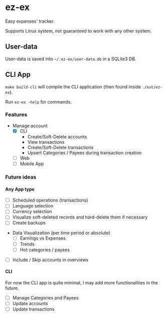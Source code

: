 # ez-ex

Easy expenses' tracker.

Supports Linux system, not guaranteed to work with any other system.

## User-data

User-data is saved into `~/.ez-ex/user-data.db` in a SQLite3 DB.

## CLI App

`make build-cli` will compile the CLI application (then found inside `./out/ez-ex`).

Run `ez-ex -help` for commands.

### Features

- Manage account
    - [x] CLI
        - Create/Soft-Delete accounts
        - View transactions
        - Create/Soft-Delete transactions
        - Upsert Categories / Payees during transaction creation
    - [ ] Web
    - [ ] Mobile App

### Future ideas

#### Any App type

- [ ] Scheduled operations (transactions)
- [ ] Language selection
- [ ] Currency selection
- [ ] Visualize soft-deleted records and hard-delete them if necessary
- [ ] Create backups
- Data Visualization (per time period or absolute)
    - [ ] Earnings vs Expenses
    - [ ] Trends
    - [ ] Hot categories / payees
- [ ] Include / Skip accounts in overviews

#### CLI

For now the CLI app is quite minimal, I may add more functionalities in the future.

- [ ] Manage Categories and Payees
- [ ] Update accounts
- [ ] Update transactions